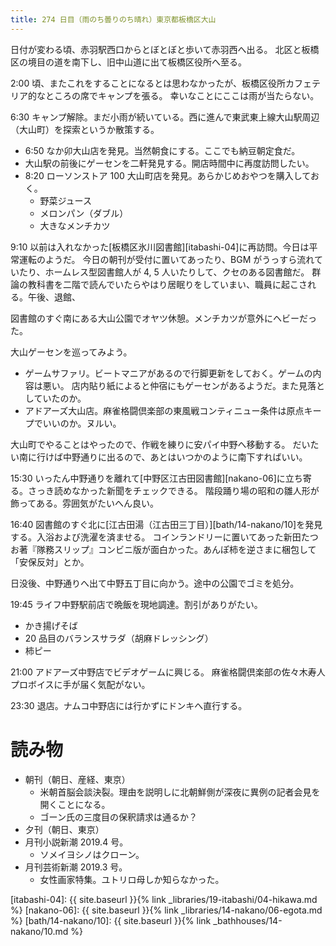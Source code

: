 ```yaml
---
title: 274 日目（雨のち曇りのち晴れ）東京都板橋区大山
---
```


日付が変わる頃、赤羽駅西口からとぼとぼと歩いて赤羽西へ出る。
北区と板橋区の境目の道を南下し、旧中山道に出て板橋区役所へ至る。

2:00 頃、またこれをすることになるとは思わなかったが、板橋区役所カフェテリア的なところの席でキャンプを張る。
幸いなことにここは雨が当たらない。

6:30 キャンプ解除。まだ小雨が続いている。西に進んで東武東上線大山駅周辺（大山町）を探索というか散策する。
* 6:50 なか卯大山店を発見。当然朝食にする。ここでも納豆朝定食だ。
* 大山駅の前後にゲーセンを二軒発見する。開店時間中に再度訪問したい。
* 8:20 ローソンストア 100 大山町店を発見。あらかじめおやつを購入しておく。
  * 野菜ジュース
  * メロンパン（ダブル）
  * 大きなメンチカツ

9:10 以前は入れなかった[板橋区氷川図書館][itabashi-04]に再訪問。今日は平常運転のようだ。
今日の朝刊が受付に置いてあったり、BGM がうっすら流れていたり、ホームレス型図書館人が 4, 5 人いたりして、クセのある図書館だ。
群論の教科書を二階で読んでいたらやはり居眠りをしていまい、職員に起こされる。午後、退館、

図書館のすぐ南にある大山公園でオヤツ休憩。メンチカツが意外にヘビーだった。

大山ゲーセンを巡ってみよう。
* ゲームサファリ。ビートマニアがあるので行脚更新をしておく。ゲームの内容は悪い。
  店内貼り紙によると仲宿にもゲーセンがあるようだ。また見落としていたのか。
* アドアーズ大山店。麻雀格闘倶楽部の東風戦コンティニュー条件は原点キープでいいのか。ヌルい。

大山町でやることはやったので、作戦を練りに安パイ中野へ移動する。
だいたい南に行けば中野通りに出るので、あとはいつかのように南下すればいい。

15:30 いったん中野通りを離れて[中野区江古田図書館][nakano-06]に立ち寄る。さっき読めなかった新聞をチェックできる。
階段踊り場の昭和の雛人形が飾ってある。雰囲気がたいへん良い。

16:40 図書館のすぐ北に[江古田湯（江古田三丁目）][bath/14-nakano/10]を発見する。入浴および洗濯を済ませる。
コインランドリーに置いてあった新田たつお著『隊務スリップ』コンビニ版が面白かった。あんぽ柿を逆さまに梱包して「安保反対」とか。

日没後、中野通りへ出て中野五丁目に向かう。途中の公園でゴミを処分。

19:45 ライフ中野駅前店で晩飯を現地調達。割引がありがたい。
* かき揚げそば
* 20 品目のバランスサラダ（胡麻ドレッシング）
* 柿ピー

21:00 アドアーズ中野店でビデオゲームに興じる。
麻雀格闘倶楽部の佐々木寿人プロボイスに手が届く気配がない。

23:30 退店。ナムコ中野店には行かずにドンキへ直行する。

# 読み物

* 朝刊（朝日、産経、東京）
  * 米朝首脳会談決裂。理由を説明しに北朝鮮側が深夜に異例の記者会見を開くことになる。
  * ゴーン氏の三度目の保釈請求は通るか？
* 夕刊（朝日、東京）
* 月刊小説新潮 2019.4 号。
  * ソメイヨシノはクローン。
* 月刊芸術新潮 2019.3 号。
  * 女性画家特集。ユトリロ母しか知らなかった。

[itabashi-04]: {{ site.baseurl }}{% link _libraries/19-itabashi/04-hikawa.md %}
[nakano-06]: {{ site.baseurl }}{% link _libraries/14-nakano/06-egota.md %}
[bath/14-nakano/10]: {{ site.baseurl }}{% link _bathhouses/14-nakano/10.md %}
